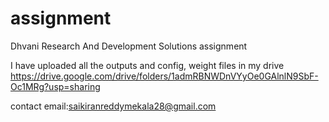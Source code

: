 # assignment
Dhvani Research And Development Solutions assignment

I have uploaded all the outputs and config, weight files in my drive
https://drive.google.com/drive/folders/1admRBNWDnVYyOe0GAlnlN9SbF-Oc1MRg?usp=sharing

contact email:saikiranreddymekala28@gmail.com
